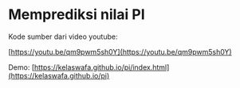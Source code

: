 # Memprediksi nilai PI

Kode sumber dari video youtube:

[https://youtu.be/qm9pwm5sh0Y](https://youtu.be/qm9pwm5sh0Y)

Demo:
[https://kelaswafa.github.io/pi/index.html](https://kelaswafa.github.io/pi)
